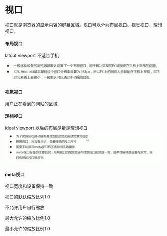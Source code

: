 # 视口

视口就是浏览器的显示内容的屏幕区域。视口可以分为布局视口、视觉视口、理想视口。

#### 布局视口

latout viewport 不适合手机

![1658156944306](2视口.assets/1658156944306.png)

#### 视觉视口

用户正在看到的网站的区域

#### 理想视口 

ideal viewport 以后的布局尽量是理想视口![1658157337697](2视口.assets/1658157337697.png)

#### meta视口

视口宽度和设备保持一致

视口的默认缩放比列1.0

不允许用户自行缩放

最大允许的缩放比例1.0

最小允许的缩放比例1.0
